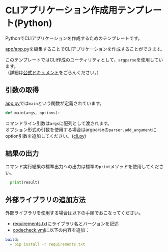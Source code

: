 # CLIアプリケーション作成用テンプレート(Python)

PythonでCLIアプリケーションを作成するためのテンプレートです。

[app/app.py](app/app.py)を編集することでCLIアプリケーションを作成することができます。

このテンプレートではCLI作成のユーティリティとして、`argparse`を使用しています。  
（詳細は[公式ドキュメント](https://docs.python.org/2.7/library/argparse.html)をごらんください。）

## 引数の取得
[app.py](app/app.py)では`main`という関数が定義されています。

``` python
def main(args, options):
```

コマンドライン引数は`args`に配列として渡されます。  
オプション形式の引数を使用する場合はargparseの`parser.add_argument`にoption引数を追加してください。([cli.py](cli.py))

## 結果の出力
コマンド実行結果の標準出力への出力は標準の`print`メソッドを使用してください。

``` python
  print(result)
```

## 外部ライブラリの追加方法
外部ライブラリを使用する場合は以下の手順でおこなってください。

- [requirements.txt](requirements.txt)にライブラリ名とバージョンを記述
- [codecheck.yml](codecheck.yml)に以下の内容を追加：

``` yaml
build:
  - pip install -r requirements.txt
```
